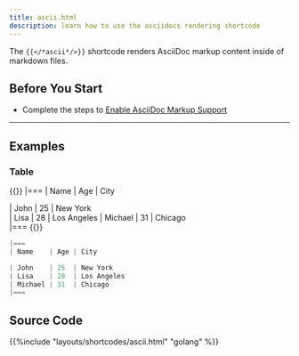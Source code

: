 ```yaml
---
title: ascii.html
description: learn how to use the asciidocs rendering shortcode
---
```


The `{{</*ascii*/>}}` shortcode renders AsciiDoc markup content inside of markdown files. 


## Before You Start 

- Complete the steps to [Enable AsciiDoc Markup Support](/guides/markups/ascii)
---

## Examples

### Table


{{<ascii>}}
|===
| Name    | Age | City      

| John    | 25  | New York  
| Lisa    | 28  | Los Angeles
| Michael | 31  | Chicago   
|===
{{</ascii>}}

```s
|===
| Name    | Age | City      

| John    | 25  | New York  
| Lisa    | 28  | Los Angeles
| Michael | 31  | Chicago   
|===
```

## Source Code 

{{%include "layouts/shortcodes/ascii.html" "golang" %}}